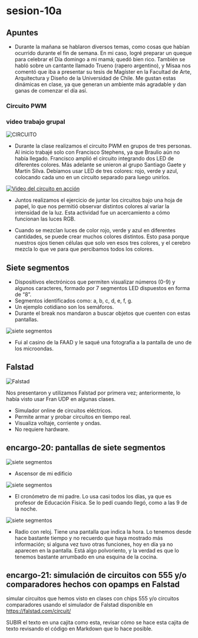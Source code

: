 # sesion-10a

## Apuntes

- Durante la mañana se hablaron diversos temas, como cosas que habían ocurrido durante el fin de semana. En mi caso, logré preparar un queque para celebrar el Día domingo a mi mamá; quedó bien rico. También se habló sobre un cantante llamado Trueno (rapero argentino), y Misaa nos comentó que iba a presentar su tesis de Magíster en la Facultad de Arte, Arquitectura y Diseño de la Universidad de Chile. Me gustan estas dinámicas en clase, ya que generan un ambiente más agradable y dan ganas de comenzar el día así.

### Circuito PWM

### video trabajo grupal
![CIRCUITO](./archivos/pwm.png)

- Durante la clase realizamos el circuito PWM en grupos de tres personas. Al inicio trabajé solo con Francisco Stephens, ya que Braulio aún no había llegado. Francisco amplió el circuito integrando dos LED de diferentes colores. Más adelante se unieron al grupo Santiago Gaete y Martín Silva. Debíamos usar LED de tres colores: rojo, verde y azul, colocando cada uno en un circuito separado para luego unirlos.

[![Video del circuito en acción](https://img.youtube.com/vi/8P1cwcV48vQ/0.jpg)](https://www.youtube.com/shorts/8P1cwcV48vQ)

- Juntos realizamos el ejercicio de juntar los circuitos bajo una hoja de papel, lo que nos permitió observar distintos colores al variar la intensidad de la luz. Esta actividad fue un acercamiento a cómo funcionan las luces RGB.

- Cuando se mezclan luces de color rojo, verde y azul en diferentes cantidades, se puede crear muchos colores distintos. Esto pasa porque nuestros ojos tienen células que solo ven esos tres colores, y el cerebro mezcla lo que ve para que percibamos todos los colores.

## Siete segmentos

- Dispositivos electrónicos que permiten visualizar números (0-9) y algunos caracteres, formado por 7 segmentos LED dispuestos en forma de “8”.
- Segmentos identificados como: a, b, c, d, e, f, g.
- Un ejemplo cotidiano son los semáforos.
- Durante el break nos mandaron a buscar objetos que cuenten con estas pantallas.
  
![siete segmentos](./archivos/MICROONDAS.png)

- Fui al casino de la FAAD y le saqué una fotografía a la pantalla de uno de los microondas.

## Falstad
![Falstad](./archivos/Falstad.png)

Nos presentaron y utilizamos Falstad por primera vez; anteriormente, lo había visto usar Fran UDP en algunas clases.

- Simulador online de circuitos eléctricos.
- Permite armar y probar circuitos en tiempo real.
- Visualiza voltaje, corriente y ondas.
- No requiere hardware.
  
## encargo-20: pantallas de siete segmentos

![siete segmentos](./archivos/ascensor.png)

- Ascensor de mi edificio
  
![siete segmentos](./archivos/cronometro.jpeg)
- El cronómetro de mi padre. Lo usa casi todos los días, ya que es profesor de Educación Física. Se lo pedí cuando llegó, como a las 9 de la noche.
  
![siete segmentos](./archivos/RADIO.png)
- Radio con reloj. Tiene una pantalla que indica la hora. Lo tenemos desde hace bastante tiempo y no recuerdo que haya mostrado más información; si alguna vez tuvo otras funciones, hoy en día ya no aparecen en la pantalla. Está algo polvoriento, y la verdad es que lo tenemos bastante arrumbado en una esquina de la cocina.

## encargo-21: simulación de circuitos con 555 y/o comparadores hechos con opamps en Falstad

simular circuitos que hemos visto en clases con chips 555 y/o circuitos comparadores usando el simulador de Falstad disponible en https://falstad.com/circuit/

SUBIR el texto en una cajita como esta, revisar cómo se hace esta cajita de texto revisando el código en Markdown que lo hace posible.
